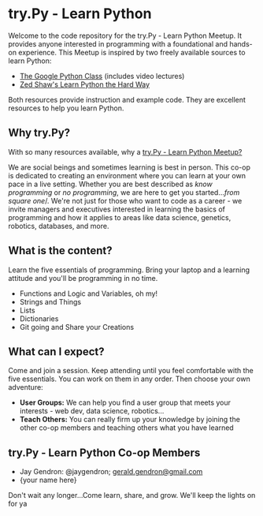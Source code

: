 # try.Py - Learn Python
Welcome to the code repository for the try.Py - Learn Python Meetup. It provides anyone interested in programming with a foundational and hands-on experience. This Meetup is inspired by two freely available sources to learn Python:

* [The Google Python Class](https://developers.google.com/edu/python/) (includes video lectures)
* [Zed Shaw's Learn Python the Hard Way](http://learnpythonthehardway.org/book/)
 
Both resources provide instruction and example code. They are excellent resources to help you learn Python.

## Why try.Py?
With so many resources available, why a [try.Py - Learn Python Meetup?](http://www.meetup.com/tryPy-Learn-Python/)

We are social beings and sometimes learning is best in person. This co-op is dedicated to creating an environment where you can learn at your own pace in a live setting.  Whether you are best described as _know programming_ or _no programming_, we are here to get you started..._from square one_/. We're not just for those who want to code as a career - we invite managers and executives interested in learning the basics of programming and how it applies to areas like data science, genetics, robotics, databases, and more.

## What is the content?
Learn the five essentials of programming. Bring your laptop and a learning attitude and you'll be programming in no time.

* Functions and Logic and Variables, oh my!
* Strings and Things
* Lists
* Dictionaries
* Git going and Share your Creations

## What can I expect?

Come and join a session. Keep attending until you feel comfortable with the five essentials. You can work on them in any order. Then choose your own adventure:

* __User Groups:__ We can help you find a user group that meets your interests - web dev, data science, robotics...
* __Teach Others:__ You can really firm up your knowledge by joining the other co-op members and teaching others what you have learned

## try.Py - Learn Python Co-op Members
 
* Jay Gendron: @jaygendron; gerald.gendron@gmail.com
* {your name here}

Don't wait any longer...Come learn, share, and grow. We'll keep the lights on for ya 
